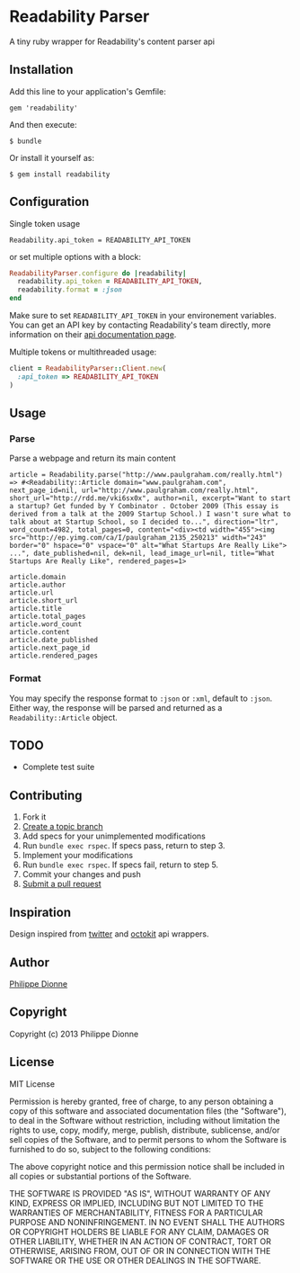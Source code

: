 # Readability Parser
A tiny ruby wrapper for Readability's content parser api

## Installation
Add this line to your application's Gemfile:

    gem 'readability'

And then execute:

    $ bundle

Or install it yourself as:

    $ gem install readability

## Configuration
Single token usage

    Readability.api_token = READABILITY_API_TOKEN

or set multiple options with a block:
```ruby
ReadabilityParser.configure do |readability|
  readability.api_token = READABILITY_API_TOKEN,
  readability.format = :json
end
```


Make sure to set `READABILITY_API_TOKEN` in your environement variables. You can get an API key by contacting Readability's team directly, more information on their [api documentation page](https://www.readability.com/developers/api).

Multiple tokens or multithreaded usage:
```ruby
client = ReadabilityParser::Client.new(
  :api_token => READABILITY_API_TOKEN
)
```

## Usage

### Parse
Parse a webpage and return its main content

    article = Readability.parse("http://www.paulgraham.com/really.html")
    => #<Readability::Article domain="www.paulgraham.com", next_page_id=nil, url="http://www.paulgraham.com/really.html", short_url="http://rdd.me/vki6sx0x", author=nil, excerpt="Want to start a startup? Get funded by Y Combinator . October 2009 (This essay is derived from a talk at the 2009 Startup School.) I wasn't sure what to talk about at Startup School, so I decided to...", direction="ltr", word_count=4982, total_pages=0, content="<div><td width="455"><img src="http://ep.yimg.com/ca/I/paulgraham_2135_250213" width="243" border="0" hspace="0" vspace="0" alt="What Startups Are Really Like"> ...", date_published=nil, dek=nil, lead_image_url=nil, title="What Startups Are Really Like", rendered_pages=1>

    article.domain
    article.author
    article.url
    article.short_url
    article.title
    article.total_pages
    article.word_count
    article.content
    article.date_published
    article.next_page_id
    article.rendered_pages

### Format
You may specify the response format to `:json` or `:xml`, default to `:json`. Either way, the response will be parsed and returned as a `Readability::Article` object.

## TODO
- Complete test suite

## Contributing

1. Fork it
2. [Create a topic branch](http://learn.github.com/p/branching.html)
3. Add specs for your unimplemented modifications
4. Run `bundle exec rspec`. If specs pass, return to step 3.
5. Implement your modifications
6. Run `bundle exec rspec`. If specs fail, return to step 5.
7. Commit your changes and push
8. [Submit a pull request](http://help.github.com/send-pull-requests/)

## Inspiration
Design inspired from [twitter](https://github.com/sferik/twitter) and [octokit](https://github.com/pengwynn/octokit) api wrappers.

## Author
[Philippe Dionne](http://www.phildionne.com)

## Copyright
Copyright (c) 2013 Philippe Dionne

## License
MIT License

Permission is hereby granted, free of charge, to any person obtaining a copy of this software and associated documentation files (the "Software"), to deal in the Software without restriction, including without limitation the rights to use, copy, modify, merge, publish, distribute, sublicense, and/or sell copies of the Software, and to permit persons to whom the Software is furnished to do so, subject to the following conditions:

The above copyright notice and this permission notice shall be included in all copies or substantial portions of the Software.

THE SOFTWARE IS PROVIDED "AS IS", WITHOUT WARRANTY OF ANY KIND, EXPRESS OR IMPLIED, INCLUDING BUT NOT LIMITED TO THE WARRANTIES OF MERCHANTABILITY, FITNESS FOR A PARTICULAR PURPOSE AND NONINFRINGEMENT. IN NO EVENT SHALL THE AUTHORS OR COPYRIGHT HOLDERS BE LIABLE FOR ANY CLAIM, DAMAGES OR OTHER LIABILITY, WHETHER IN AN ACTION OF CONTRACT, TORT OR OTHERWISE, ARISING FROM, OUT OF OR IN CONNECTION WITH THE SOFTWARE OR THE USE OR OTHER DEALINGS IN THE SOFTWARE.
